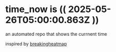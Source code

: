 # time_now is (( 2025-05-26T05:00:00.863Z ))

an automated repo that shows the currnent time

inspired by [breakingheatmap](https://github.com/breakingheatmap/breakingheatmap)
